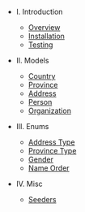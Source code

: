 - I. Introduction
    - [Overview](overview.md)
    - [Installation](installation.md)
    - [Testing](testing.md)

- II. Models
    - [Country](country.md)
    - [Province](province.md)
    - [Address](address.md)
    - [Person](person.md)
    - [Organization](organization.md)

- III. Enums
    - [Address Type](address-type.md)
    - [Province Type](province-type.md)
    - [Gender](gender.md)
    - [Name Order](name-order.md)

- IV. Misc
    - [Seeders](seeders.md)
